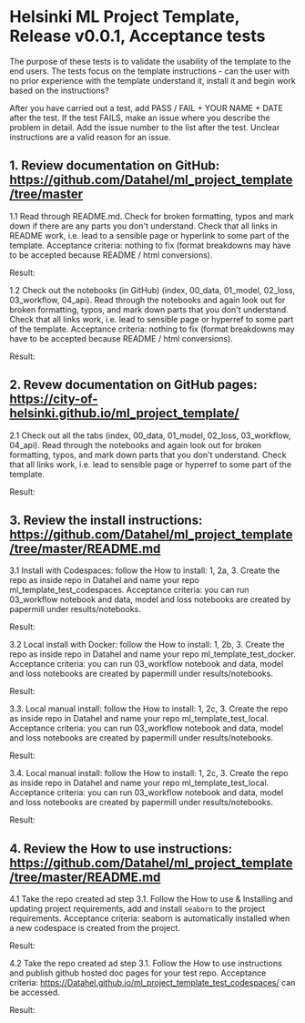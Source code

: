 # Helsinki ML Project Template, Release v0.0.1, Acceptance tests

The purpose of these tests is to validate the usability of the template to the end users.
The tests focus on the template instructions - can the user with no prior experience with the template understand it, install it and begin work based on the instructions?

After you have carried out a test, add PASS / FAIL + YOUR NAME + DATE after the test. If the test FAILS, make an issue where you describe the problem in detail. Add the issue number to the list after the test. Unclear instructions are a valid reason for an issue.

## 1. Review documentation on GitHub: https://github.com/Datahel/ml_project_template/tree/master

1.1 Read through README.md. Check for broken formatting, typos and mark down if there are any parts you don't understand. Check that all links in README work, i.e. lead to a sensible page or hyperlink to some part of the template. Acceptance criteria: nothing to fix (format breakdowns may have to be accepted because README / html conversions).

  Result:

1.2 Check out the notebooks (in GitHub) (index, 00_data, 01_model, 02_loss, 03_workflow, 04_api). Read through the notebooks and again look out for broken formatting, typos, and mark down parts that you don't understand. Check that all links work, i.e. lead to sensible page or hyperref to some part of the template. Acceptance criteria: nothing to fix (format breakdowns may have to be accepted because README / html conversions).

  Result:

## 2. Revew documentation on GitHub pages: https://city-of-helsinki.github.io/ml_project_template/

2.1 Check out all the tabs (index, 00_data, 01_model, 02_loss, 03_workflow, 04_api). Read through the notebooks and again look out for broken formatting, typos, and mark down parts that you don't understand. Check that all links work, i.e. lead to sensible page or hyperref to some part of the template.

  Result:

## 3. Review the install instructions: https://github.com/Datahel/ml_project_template/tree/master/README.md

3.1 Install with Codespaces: follow the How to install: 1, 2a, 3. Create the repo as inside repo in Datahel and name your repo ml_template_test_codespaces. Acceptance criteria: you can run 03_workflow notebook and data, model and loss notebooks are created by papermill under results/notebooks.

  Result:

3.2 Local install with Docker: follow the How to install: 1, 2b, 3. Create the repo as inside repo in Datahel and name your repo ml_template_test_docker. Acceptance criteria: you can run 03_workflow notebook and data, model and loss notebooks are created by papermill under results/notebooks.

  Result:

3.3. Local manual install: follow the How to install: 1, 2c, 3. Create the repo as inside repo in Datahel and name your repo ml_template_test_local. Acceptance criteria: you can run 03_workflow notebook and data, model and loss notebooks are created by papermill under results/notebooks.

  Result:

3.4. Local manual install: follow the How to install: 1, 2c, 3. Create the repo as inside repo in Datahel and name your repo ml_template_test_local. Acceptance criteria: you can run 03_workflow notebook and data, model and loss notebooks are created by papermill under results/notebooks.

  Result:

## 4. Review the How to use instructions: https://github.com/Datahel/ml_project_template/tree/master/README.md

4.1 Take the repo created ad step 3.1. Follow the How to use & Installing and updating project requirements, add and install `seaborn` to the project requirements. Acceptance criteria: seaborn is automatically installed when a new codespace is created from the project.

  Result:

4.2 Take the repo created ad step 3.1. Follow the How to use instructions and publish github hosted doc pages for your test repo. Acceptance criteria: https://Datahel.github.io/ml_project_template_test_codespaces/ can be accessed.

  Result:

